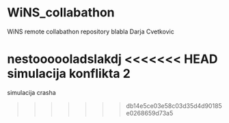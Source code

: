 # WiNS_collabathon
WiNS remote collabathon repository
blabla
Darja Cvetkovic

nestoooooladslakdj
<<<<<<< HEAD
simulacija konflikta 2
=======
simulacija crasha
>>>>>>> db14e5ce03e58c03d35d4d90185e0268659d73a5
